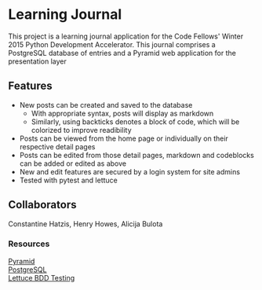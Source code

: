 # Learning Journal
This project is a learning journal application for the Code Fellows' Winter 2015 Python Development Accelerator. This journal comprises a PostgreSQL database of entries and a Pyramid web application for the presentation layer  


## Features
* New posts can be created and saved to the database
    * With appropriate syntax, posts will display as markdown
    * Similarly, using backticks denotes a block of code, which will be colorized to improve readibility
* Posts can be viewed from the home page or individually on their respective detail pages
* Posts can be edited from those detail pages, markdown and codeblocks can be added or edited as above
* New and edit features are secured by a login system for site admins
* Tested with pytest and lettuce


## Collaborators 
Constantine Hatzis, 
Henry Howes, 
Alicija Bulota

### Resources
[Pyramid](http://www.pylonsproject.org/)  
[PostgreSQL](http://www.postgresql.org/)  
[Lettuce BDD Testing](http://lettuce.it/)  
